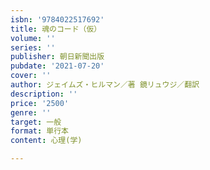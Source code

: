 ```yaml
---
isbn: '9784022517692'
title: 魂のコード（仮）
volume: ''
series: ''
publisher: 朝日新聞出版
pubdate: '2021-07-20'
cover: ''
author: ジェイムズ・ヒルマン／著 鏡リュウジ／翻訳
description: ''
price: '2500'
genre: ''
target: 一般
format: 単行本
content: 心理(学)

---
```

